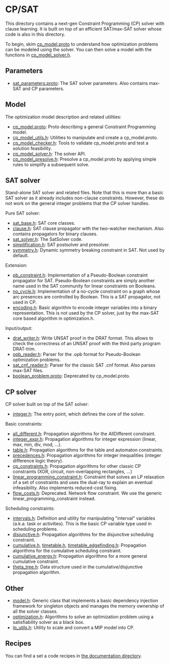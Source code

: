 # CP/SAT

This directory contains a next-gen Constraint Programming (CP) solver with
clause learning. It is built on top of an efficient SAT/max-SAT solver whose
code is also in this directory.

To begin, skim
[cp_model.proto](../cp_model.proto) to
understand how optimization problems can be modeled using the solver. You can
then solve a model with the functions in
[cp_model_solver.h](../sat/cp_model_solver.h).


## Parameters

*   [sat_parameters.proto](../sat/sat_parameters.proto):
    The SAT solver parameters. Also contains max-SAT and CP parameters.

## Model

The optimization model description and related utilities:

*   [cp_model.proto](../cp_model.proto):
    Proto describing a general Constraint Programming model.
*   [cp_model_utils.h](../sat/cp_model_utils.h):
    Utilities to manipulate and create a cp_model.proto.
*   [cp_model_checker.h](../sat/cp_model_checker.h):
    Tools to validate cp_model.proto and test a solution feasibility.
*   [cp_model_solver.h](../sat/cp_model_solver.h):
    The solver API.
*   [cp_model_presolve.h](../sat/cp_model_presolve.h):
    Presolve a cp_model.proto by applying simple rules to simplify a subsequent
    solve.

## SAT solver

Stand-alone SAT solver and related files. Note that this is more than a basic
SAT solver as it already includes non-clause constraints. However, these do not
work on the general integer problems that the CP solver handles.

Pure SAT solver:

*   [sat_base.h](../sat/sat_base.h): SAT
    core classes.
*   [clause.h](../sat/clause.h): SAT clause
    propagator with the two-watcher mechanism. Also contains propagators for
    binary clauses.
*   [sat_solver.h](../sat/sat_solver.h):
    The SatSolver code.
*   [simplification.h](../sat/simplification.h):
    SAT postsolver and presolver.
*   [symmetry.h](../sat/symmetry.h):
    Dynamic symmetry breaking constraint in SAT. Not used by default.

Extension:

*   [pb_constraint.h](../sat/pb_constraint.h):
    Implementation of a Pseudo-Boolean constraint propagator for SAT.
    Pseudo-Boolean constraints are simply another name used in the SAT community
    for linear constraints on Booleans.
*   [no_cycle.h](../sat/no_cycle.h):
    Implementation of a no-cycle constraint on a graph whose arc presences are
    controlled by Boolean. This is a SAT propagator, not used in CP.
*   [encoding.h](../sat/encoding.h): Basic
    algorithm to encode integer variables into a binary representation. This is
    not used by the CP solver, just by the max-SAT core based algorithm in
    optimization.h.

Input/output:

*   [drat_writer.h](../sat/drat_writer.h):
    Write UNSAT proof in the DRAT format. This allows to check the correctness
    of an UNSAT proof with the third party program DRAT-trim.
*   [opb_reader.h](../sat/opb_reader.h):
    Parser for the .opb format for Pseudo-Boolean optimization problems.
*   [sat_cnf_reader.h](../sat/sat_cnf_reader.h):
    Parser for the classic SAT .cnf format. Also parses max-SAT files.
*   [boolean_problem.proto](../sat/boolean_problem.proto):
    Deprecated by cp_model.proto.

## CP solver

CP solver built on top of the SAT solver:

*   [integer.h](../sat/integer.h): The
    entry point, which defines the core of the solver.

Basic constraints:

*   [all_different.h](../sat/all_different.h):
    Propagation algorithms for the AllDifferent constraint.
*   [integer_expr.h](../sat/integer_expr.h):
    Propagation algorithms for integer expression (linear, max, min, div, mod,
    ...).
*   [table.h](../sat/table.h): Propagation
    algorithms for the table and automaton constraints.
*   [precedences.h](../sat/precedences.h):
    Propagation algorithms for integer inequalities (integer difference logic
    theory).
*   [cp_constraints.h](../sat/cp_constraints.h):
    Propagation algorithms for other classic CP constraints (XOR, circuit,
    non-overlapping rectangles, ...)
*   [linear_programming_constraint.h](../sat/linear_programming_constraint.h):
    Constraint that solves an LP relaxation of a set of constraints and uses the
    dual-ray to explain an eventual infeasibility. Also implements reduced-cost
    fixing.
*   [flow_costs.h](../sat/flow_costs.h):
    Deprecated. Network flow constraint. We use the generic
    linear_programming_constraint instead.

Scheduling constraints:

*   [intervals.h](../sat/intervals.h):
    Definition and utility for manipulating "interval" variables (a.k.a. task or
    activities). This is the basic CP variable type used in scheduling problems.
*   [disjunctive.h](../sat/disjunctive.h):
    Propagation algorithms for the disjunctive scheduling constraint.
*   [cumulative.h](../sat/cumulative.h),
    [timetable.h](../sat/timetable.h),
    [timetable_edgefinding.h](../sat/timetable_edgefinding.h):
    Propagation algorithms for the cumulative scheduling constraint.
*   [cumulative_energy.h](../sat/cumulative_energy.h):
    Propagation algorithms for a more general cumulative constraint.
*   [theta_tree.h](../sat/theta_tree.h):
    Data structure used in the cumulative/disjunctive propagation algorithm.

## Other

*   [model.h](../sat/model.h): Generic
    class that implements a basic dependency injection framework for singleton
    objects and manages the memory ownership of all the solver classes.
*   [optimization.h](../sat/optimization.h):
    Algorithms to solve an optimization problem using a satisfiability solver as
    a black box.
*   [lp_utils.h](../sat/lp_utils.h):
    Utility to scale and convert a MIP model into CP.

## Recipes

You can find a set a code recipes in
[the documentation directory](doc/README.md).
